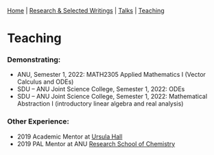 [Home](https://benjimorris.github.io/)  |  [Research & Selected Writings](https://benjimorris.github.io/research.html)  |  [Talks](https://benjimorris.github.io/talks.html)  |  [Teaching](https://benjimorris.github.io/teaching.html)

# Teaching



### Demonstrating:

- ANU, Semester 1, 2022: MATH2305 Applied Mathematics I (Vector Calculus and ODEs)
- SDU – ANU Joint Science College, Semester 1, 2022: ODEs
- SDU – ANU Joint Science College, Semester 1, 2022: Mathematical Abstraction I (introductory linear algebra and real analysis)

### Other Experience:
- 2019 Academic Mentor at [Ursula Hall](https://www.anu.edu.au/study/accommodation/student-residences/ursula-hall-main-wing)
- 2019 PAL Mentor at ANU [Research School of Chemistry](https://chemistry.anu.edu.au/)
